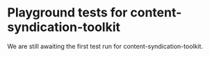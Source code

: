 # Playground tests for content-syndication-toolkit
We are still awaiting the first test run for content-syndication-toolkit.
